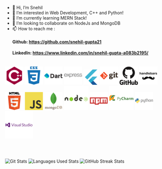 - 👋 Hi, I’m Snehil
- 👀 I’m interested in Web Development, C++ and Python!
- 🌱 I’m currently learning MERN Stack!
- 💞️ I’m looking to collaborate on NodeJs and MongoDB
- 📫 How to reach me : 
                        <h4>Github: https://github.com/snehil-gupta21</h4> 
                        <h4>LinkedIn: https://www.linkedin.com/in/snehil-gupta-a083b2195/</h4> 
 
<br>

<span>
  <img src="https://raw.githubusercontent.com/devicons/devicon/master/icons/cplusplus/cplusplus-plain.svg" height="60" width="60">
  <img src="https://raw.githubusercontent.com/devicons/devicon/master/icons/css3/css3-plain-wordmark.svg" height="60" width="60">
  <img src="https://raw.githubusercontent.com/devicons/devicon/master/icons/dart/dart-original-wordmark.svg" height="60" width="60">
  <img src="https://raw.githubusercontent.com/devicons/devicon/master/icons/express/express-original-wordmark.svg" height="60" width="60">
  <img src="https://raw.githubusercontent.com/devicons/devicon/master/icons/flutter/flutter-original.svg" height="50" width="50">
  <img src="https://raw.githubusercontent.com/devicons/devicon/master/icons/git/git-original-wordmark.svg" height="60" width="60">
  <img src="https://raw.githubusercontent.com/devicons/devicon/master/icons/github/github-original-wordmark.svg" height="60" width="60">
  <img src="https://raw.githubusercontent.com/devicons/devicon/master/icons/handlebars/handlebars-original-wordmark.svg" height="60" width="60">
  <img src="https://raw.githubusercontent.com/devicons/devicon/master/icons/html5/html5-original-wordmark.svg" height="60" width="60">
  <img src="https://raw.githubusercontent.com/devicons/devicon/master/icons/javascript/javascript-original.svg" height="60" width="60">
  <img src="https://raw.githubusercontent.com/devicons/devicon/master/icons/mongodb/mongodb-original-wordmark.svg" height="60" width="60">
  <img src="https://raw.githubusercontent.com/devicons/devicon/master/icons/nodejs/nodejs-original-wordmark.svg" height="80" width="80">
  <img src="https://raw.githubusercontent.com/devicons/devicon/master/icons/npm/npm-original-wordmark.svg" height="60" width="60">
  <img src="https://raw.githubusercontent.com/devicons/devicon/master/icons/pycharm/pycharm-original-wordmark.svg" height="80" width="80">
  <img src="https://raw.githubusercontent.com/devicons/devicon/master/icons/python/python-original-wordmark.svg" height="60" width="60">
  <img src="https://raw.githubusercontent.com/devicons/devicon/master/icons/visualstudio/visualstudio-plain-wordmark.svg" height="90" width="90">
</span>

<br><br>

<img src="https://github-readme-stats.vercel.app/api?username=snehil-gupta21&&show_icons=true&title_color=000000&icon_color=bb2acf&text_color=00000f&bg_color=ffffff" alt="Git Stats">

<img src="https://github-readme-stats.vercel.app/api/top-langs?username=snehil-gupta21&&show_icons=true&locale=en&layout=compact" alt="Languages Used Stats">

<img src="https://github-readme-streak-stats.herokuapp.com/?user=snehil-gupta21" alt="GitHub Streak Stats">
<!---
snehil-gupta21/snehil-gupta21 is a ✨ special ✨ repository because its `README.md` (this file) appears on your GitHub profile.
You can click the Preview link to take a look at your changes.
--->
